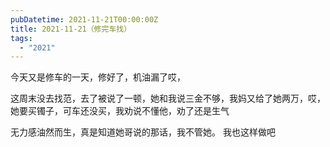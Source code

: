 ```yaml
---
pubDatetime: 2021-11-21T00:00:00Z
title: 2021-11-21（修完车找）
tags:
  - "2021"
---
```


今天又是修车的一天，修好了，机油漏了哎，

这周末没去找范，去了被说了一顿，她和我说三金不够，我妈又给了她两万，哎，她要买镯子，可车还没买，我劝说不懂他，劝了还是生气

无力感油然而生，真是知道她哥说的那话，我不管她。
我也这样做吧
